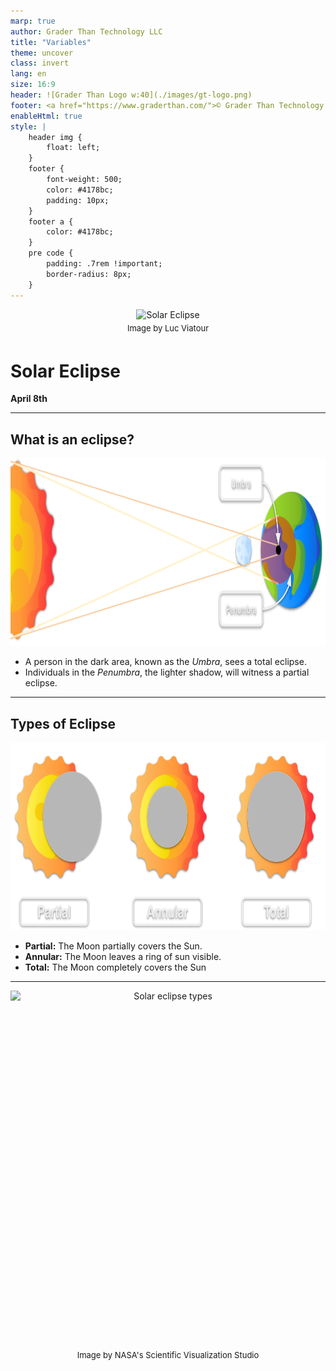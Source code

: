 ```yaml
---
marp: true
author: Grader Than Technology LLC
title: "Variables"
theme: uncover
class: invert
lang: en
size: 16:9
header: ![Grader Than Logo w:40](./images/gt-logo.png)
footer: <a href="https://www.graderthan.com/">© Grader Than Technology LLC</a>
enableHtml: true
style: |
    header img {
        float: left;
    }
    footer {
        font-weight: 500;
        color: #4178bc;
        padding: 10px;
    }
    footer a {
        color: #4178bc;
    }
    pre code {
        padding: .7rem !important;
        border-radius: 8px;
    }
---
```

<!-- _backgroundColor: #000000 -->

<div style="text-align:center; padding-bottom:5px;">
    <img
    src="https://upload.wikimedia.org/wikipedia/commons/thumb/c/c7/Solar_eclipse_1999_4.jpg/1024px-Solar_eclipse_1999_4.jpg"
    alt="Solar Eclipse" width="300"/>
    <span style="font-size:small; display:block; margin-top:5px;">Image by Luc Viatour</span>
</div>

# Solar Eclipse 
**April 8th**

<!-- 
- A solar eclipse happens when the Moon moves between the Sun and Earth, creating a shadow on Earth.
- Solar eclipses are rare. The last total eclipse in America was in 2017.
- At least two solar eclipses occur each year somewhere on Earth.
- Total eclipses happen only during a new moon, about once every 1-2 years.
-->

---
<!-- _footer: "" -->

## What is an eclipse?

<img
src="./images/solar-eclipse-diagram.png"
alt="Solar eclipse light diagram" height="300"/>

- A person in the dark area, known as the *Umbra*, sees a total eclipse.
- Individuals in the *Penumbra*, the lighter shadow, will witness a partial eclipse.

<!-- 
- A solar eclipse occurs when the Moon passes between the Sun and the Earth, casting its shadow on Earth.
- This event happens during the new moon phase, when the Moon's dark side faces Earth.
- Total solar eclipses, where the Sun and Moon appear the same size in the sky, are a special kind of eclipse.
- Typically, Earth experiences two solar eclipses each year, but total eclipses are rarer.
- As the Moon slowly drifts away from Earth, total solar eclipses will become even rarer and eventually cease.
-->

---
<!-- _footer: "" -->

## Types of Eclipse
<img
src="./images/types-of-eclipse.png"
alt="Solar eclipse types" height="300"/>

 - **Partial:** The Moon partially covers the Sun.
 - **Annular:** The Moon leaves a ring of sun visible.
 - **Total:** The Moon completely covers the Sun

<!-- 
- This slide showcases the three main types of solar eclipses: partial, annular, and total.
- In a partial eclipse, the Moon only covers a part of the Sun, leading to a partial shadow on Earth.
- An annular eclipse occurs when the Moon is directly in front of the Sun but doesn't completely cover it, creating a "ring of fire" appearance. 
- Annular eclipse happens when the moon's orbit is further from the earth so the moon appears smaller from perspective of an observe on earth.
- During a total eclipse, the Moon fully covers the Sun, plunging a specific area on Earth into darkness.
-->


---
<!-- _backgroundColor: #141414 -->



<div style="text-align:center; padding-bottom:5px;">
    <img src="https://svs.gsfc.nasa.gov/vis/a000000/a005100/a005123/eclipse_map_2024_nocity2_1920.png" alt="Solar eclipse types" height="570" style="display:block; margin:auto;"/>
    <span style="font-size:small; display:block; margin-top:5px;">Image by NASA's Scientific Visualization Studio</span>
</div>



<!-- 
- The image shows the path of the eclipse across America on April 8th, 2024.
- The dark, thicker line represents the umbra, where viewers will see a total eclipse.
- The thinner lines illustrate the penumbra, indicating areas that will experience a partial eclipse.
-->
